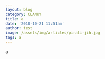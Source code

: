 ```yaml
---
layout: blog
category: CLANKY
title: a
date: '2018-10-21 11:51am'
author: test
image: /assets/img/articles/pirati-jih.jpg
tags: a
---
```

a
